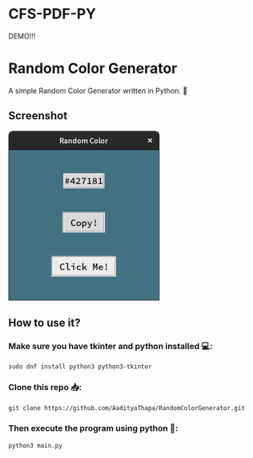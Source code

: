 # CFS-PDF-PY
DEMO!!!
# Random Color Generator
A simple Random Color Generator written in Python. 🐍

## Screenshot
![Screenshot](https://github.com/AadityaThapa/RandomColorGenerator/blob/main/Screenshot.png)


## How to use it?

### Make sure you have tkinter and python installed 💻:
```
sudo dnf install python3 python3-tkinter
```
### Clone this repo 📥:
```
git clone https://github.com/AadityaThapa/RandomColorGenerator.git
```

### Then execute the program using python 🐍:
```
python3 main.py
```

